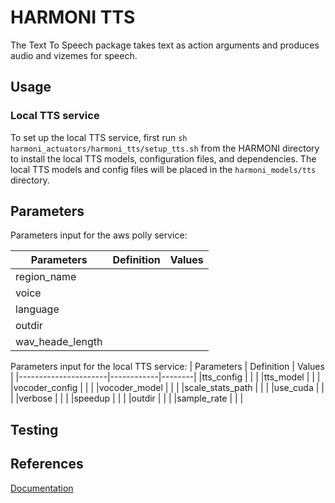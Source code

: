 # HARMONI TTS

The Text To Speech package takes text as action arguments and produces audio and vizemes for speech. 

## Usage
### Local TTS service
To set up the local TTS service, first run `sh harmoni_actuators/harmoni_tts/setup_tts.sh` from the HARMONI directory to install the local TTS models, configuration files, and dependencies. The local TTS models and config files will be placed in the `harmoni_models/tts` directory.


## Parameters
Parameters input for the aws polly service: 

| Parameters           | Definition | Values |
|----------------------|------------|--------|
|region_name           |            |        |
|voice                 |            |        |
|language              |            |        |
|outdir                |            |        |
|wav_heade_length      |            |        |

Parameters input for the local TTS service:
| Parameters           | Definition | Values |
|----------------------|------------|--------|
|tts_config            |            |        |
|tts_model             |            |        |
|vocoder_config        |            |        |
|vocoder_model         |            |        |
|scale_stats_path      |            |        |
|use_cuda              |            |        |
|verbose               |            |        |
|speedup               |            |        |
|outdir                |            |        |
|sample_rate           |            |        |

## Testing
## References
[Documentation](https://harmoni.readthedocs.io/en/latest/packages/harmoni_tts.html)
